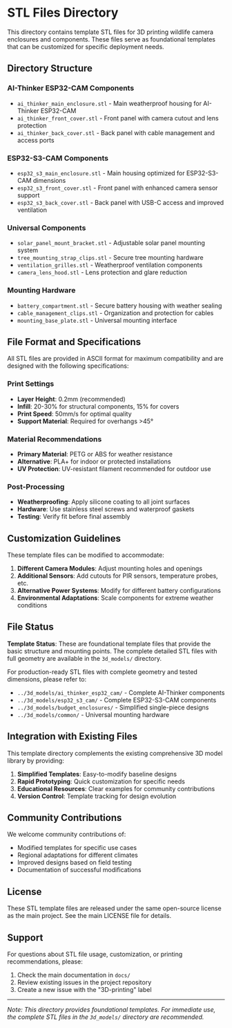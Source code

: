 # STL Files Directory

This directory contains template STL files for 3D printing wildlife camera enclosures and components. These files serve as foundational templates that can be customized for specific deployment needs.

## Directory Structure

### AI-Thinker ESP32-CAM Components
- `ai_thinker_main_enclosure.stl` - Main weatherproof housing for AI-Thinker ESP32-CAM
- `ai_thinker_front_cover.stl` - Front panel with camera cutout and lens protection
- `ai_thinker_back_cover.stl` - Back panel with cable management and access ports

### ESP32-S3-CAM Components  
- `esp32_s3_main_enclosure.stl` - Main housing optimized for ESP32-S3-CAM dimensions
- `esp32_s3_front_cover.stl` - Front panel with enhanced camera sensor support
- `esp32_s3_back_cover.stl` - Back panel with USB-C access and improved ventilation

### Universal Components
- `solar_panel_mount_bracket.stl` - Adjustable solar panel mounting system
- `tree_mounting_strap_clips.stl` - Secure tree mounting hardware
- `ventilation_grilles.stl` - Weatherproof ventilation components
- `camera_lens_hood.stl` - Lens protection and glare reduction

### Mounting Hardware
- `battery_compartment.stl` - Secure battery housing with weather sealing
- `cable_management_clips.stl` - Organization and protection for cables
- `mounting_base_plate.stl` - Universal mounting interface

## File Format and Specifications

All STL files are provided in ASCII format for maximum compatibility and are designed with the following specifications:

### Print Settings
- **Layer Height**: 0.2mm (recommended)
- **Infill**: 20-30% for structural components, 15% for covers
- **Print Speed**: 50mm/s for optimal quality
- **Support Material**: Required for overhangs >45°

### Material Recommendations
- **Primary Material**: PETG or ABS for weather resistance
- **Alternative**: PLA+ for indoor or protected installations
- **UV Protection**: UV-resistant filament recommended for outdoor use

### Post-Processing
- **Weatherproofing**: Apply silicone coating to all joint surfaces
- **Hardware**: Use stainless steel screws and waterproof gaskets
- **Testing**: Verify fit before final assembly

## Customization Guidelines

These template files can be modified to accommodate:

1. **Different Camera Modules**: Adjust mounting holes and openings
2. **Additional Sensors**: Add cutouts for PIR sensors, temperature probes, etc.
3. **Alternative Power Systems**: Modify for different battery configurations
4. **Environmental Adaptations**: Scale components for extreme weather conditions

## File Status

**Template Status**: These are foundational template files that provide the basic structure and mounting points. The complete detailed STL files with full geometry are available in the `3d_models/` directory.

For production-ready STL files with complete geometry and tested dimensions, please refer to:
- `../3d_models/ai_thinker_esp32_cam/` - Complete AI-Thinker components
- `../3d_models/esp32_s3_cam/` - Complete ESP32-S3-CAM components  
- `../3d_models/budget_enclosures/` - Simplified single-piece designs
- `../3d_models/common/` - Universal mounting hardware

## Integration with Existing Files

This template directory complements the existing comprehensive 3D model library by providing:
1. **Simplified Templates**: Easy-to-modify baseline designs
2. **Rapid Prototyping**: Quick customization for specific needs  
3. **Educational Resources**: Clear examples for community contributions
4. **Version Control**: Template tracking for design evolution

## Community Contributions

We welcome community contributions of:
- Modified templates for specific use cases
- Regional adaptations for different climates
- Improved designs based on field testing
- Documentation of successful modifications

## License

These STL template files are released under the same open-source license as the main project. See the main LICENSE file for details.

## Support

For questions about STL file usage, customization, or printing recommendations, please:
1. Check the main documentation in `docs/`
2. Review existing issues in the project repository
3. Create a new issue with the "3D-printing" label

---

*Note: This directory provides foundational templates. For immediate use, the complete STL files in the `3d_models/` directory are recommended.*